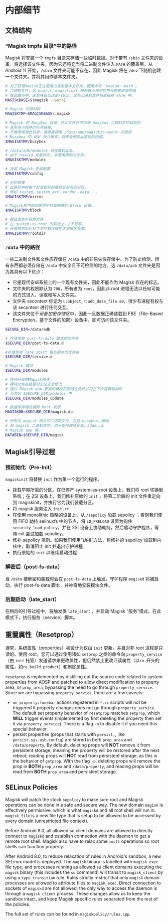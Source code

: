 # 内部细节

## 文档结构

### “Magisk tmpfs 目录”中的路径

Magisk 将安装一个 `tmpfs` 目录来存储一些临时数据。对于带有 `/sbin` 文件夹的设备，将选择该文件夹，因为它还将充当将二进制文件注入 `PATH` 的覆盖层。从 Android 11 开始，`/sbin` 文件夹可能不存在，因此 Magisk 将在 `/dev` 下随机创建一个文件夹，并将其用作基本文件夹。

``` sh
# 为了获得Magisk正在使用的当前基本文件夹，使用命令 `magisk--path`。
# 二进制文件，如 magisk、magiskinit 和所有小程序的符号链接直接存储
# 在此路径中。这意味着当这是/sbin，这些二进制文件将直接在 PATH 中。
MAGISKBASE=$(magisk --path)

# Magisk 内部材料
MAGISKTMP=$MAGISKBASE/.magisk

# Magisk 的 BusyBox 目录。在此文件夹中存储 busybox 二进制文件和指向
# 其所有小程序的符号链接。
# 不推荐使用此目录，请直接调用 /data/adb/magisk/busybox 并使用
# Busybox 的 ASH 独立模式。将来会删除此路径的创建。
$MAGISKTMP/busybox

# /data/adb/modules 将挂载到此处。
# 由于 nosuid 挂载标志，未使用原始文件夹。
$MAGISKTMP/modules

# 当前 Magisk 安装配置
$MAGISKTMP/config

# 分区映像
# 此路径中的每个目录都将装载其目录名的分区。
# 例如 system，system_ext，vendor，data ...
$MAGISKTMP/mirror

# Magisk在内部创建用于挂载映像的 Block 设备。
$MAGISKTMP/block

# 根目录修补程序文件
# 在 system-as-root 的系统上，/不可写。
# 所有预初始化补丁文件都存储在这里绑定挂载。
$MAGISKTMP/rootdir
```

### `/data` 中的路径

一些二进制文件和文件应存储在 `/data` 中的非易失性存储中。为了防止检测，所有东西都必须存储在 `/data` 中安全且不可检测的地方。选 `/data/adb` 文件夹是因为其具有以下优点：

- 它是现代安卓系统上的一个现有文件夹，因此不能作为 Magisk 存在的标志。
- 文件夹的权限默认为 `700`，所有者为 `root`，因此非 root 进程无法以任何可能的方式进入、读取和写入文件夹。
- 文件夹 secontext 标记为  `u:object_r:adb_data_file:s0`，很少有进程有权与该 secontext 进行任何交互。
- 该文件夹位于*设备加密存储区*中，因此一旦数据正确装载到 FBE（File-Based Encryption，基于文件的加密）设备中，即可访问该文件夹。

``` sh
SECURE_DIR=/data/adb

# 存储常规 post-fs-data 脚本的文件夹
$SECURE_DIR/post-fs-data.d

#存储常规 late_start 服务脚本的文件夹
$SECURE_DIR/service.d

# Magisk 模块
$SECURE_DIR/modules

# 等待升级的Magisk模块
# 模块文件在挂载时无法安全修改
# 通过 Magisk app 安装的模块将存储在此处并将在下次重新启动时
# 合并到 $SECURE_DIR/modules 中
$SECURE_DIR/modules_update

# 数据库存储设置和 Root 权限
MAGISKDB=$SECURE_DIR/magisk.db

# 所有与 magisk 相关的二进制文件，包括 busybox、脚本
# 和 magisk 二进制文件。用于支持模块安装、addon.d、 
# Magisk app 等。
DATABIN=$SECURE_DIR/magisk

```

## Magisk引导过程

### 预初始化（Pre-Init）

`magiskinit` 将替换 `init` 作为第一个运行的程序。

- 挂载早期所需的分区。在已停产 system-as-root 设备上，我们将 root 切换到系统；在 2SI 设备上，我们修补原始的 `init` ，将第二阶段的 init 文件重定向到 magiskinit，并执行它为我们装载分区。
- 将 magisk 服务注入 `init.rc`
- 在使用 monolithic 策略的设备上，从 `/sepolicy` 加载 sepolicy ；否则我们使用 FIFO 劫持 selinuxfs 中的节点，将 `LD_PRELOAD` 设置为钩住 `security_load_policy`，并在 2SI 设备上协助劫持，然后启动守护程序，等待 init 尝试加载 sepolicy。
- 修补 sepolicy 规则。如果我们使用“劫持”方法，将修补的 sepolicy 加载到内核中，取消阻止 init 并退出守护进程
- 执行原始的 `init` 以继续启动过程

### 解密后（post-fs-data）

当 `/data` 被解密和装载时会在 `post-fs-data` 上触发。守护程序 `magiskd` 将被启动，执行 post-fs-data 脚本，并神奇地安装模块文件。

### 后期启动（late_start）

在稍后的引导过程中，将触发类 `late_start` ，并启动 Magisk “服务”模式。在此模式下，执行服务（service）脚本。

## 重置属性（Resetprop）

通常，系统属性（properties）被设计为仅由 `init` 更新，并且对非 root 进程是只读的。使用 root，您可以通过使用诸如 `setprop` 之类的命令向 `property_service`（由 `init` 托管）发送请求来更改属性，但仍然禁止更改只读属性（以`ro.`开头的属性，如`ro.build.product`）和删除属性。

`resetprop` is implemented by distilling out the source code related to system properties from AOSP and patched to allow direct modification to property area, or `prop_area`, bypassing the need to go through `property_service`. Since we are bypassing `property_service`, there are a few caveats:

- `on property:foo=bar` actions registered in `*.rc` scripts will not be triggered if property changes does not go through `property_service`. The default set property behavior of `resetprop` matches `setprop`, which **WILL** trigger events (implemented by first deleting the property then set it via `property_service`). There is a flag `-n` to disable it if you need this special behavior.
- persist properties (props that starts with `persist.`, like `persist.sys.usb.config`) are stored in both `prop_area` and `/data/property`. By default, deleting props will **NOT** remove it from persistent storage, meaning the property will be restored after the next reboot; reading props will **NOT** read from persistent storage, as this is the behavior of `getprop`. With the flag `-p`, deleting props will remove the prop in **BOTH** `prop_area` and `/data/property`, and reading props will be read from **BOTH** `prop_area` and persistent storage.

## SELinux Policies

Magisk will patch the stock `sepolicy` to make sure root and Magisk operations can be done in a safe and secure way. The new domain `magisk` is effectively permissive, which is what `magiskd` and all root shell will run in. `magisk_file` is a new file type that is setup to be allowed to be accessed by every domain (unrestricted file context).

Before Android 8.0, all allowed su client domains are allowed to directly connect to `magiskd` and establish connection with the daemon to get a remote root shell. Magisk also have to relax some `ioctl` operations so root shells can function properly.

After Android 8.0, to reduce relaxation of rules in Android's sandbox, a new SELinux model is deployed. The `magisk` binary is labelled with `magisk_exec` file type, and processes running as allowed su client domains executing the `magisk` binary (this includes the `su` command) will transit to `magisk_client` by using a `type_transition` rule. Rules strictly restrict that only `magisk` domain processes are allowed to attribute files to `magisk_exec`. Direct connection to sockets of `magiskd` are not allowed; the only way to access the daemon is through a `magisk_client` process. These changes allow us to keep the sandbox intact, and keep Magisk specific rules separated from the rest of the policies.

The full set of rules can be found in `magiskpolicy/rules.cpp`.
